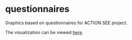 # questionnaires

Graphics based on questionnaires for ACTION SEE project.

The visualization can be viewed [here](http://opendatakosovo.github.io/questionnaires/).
